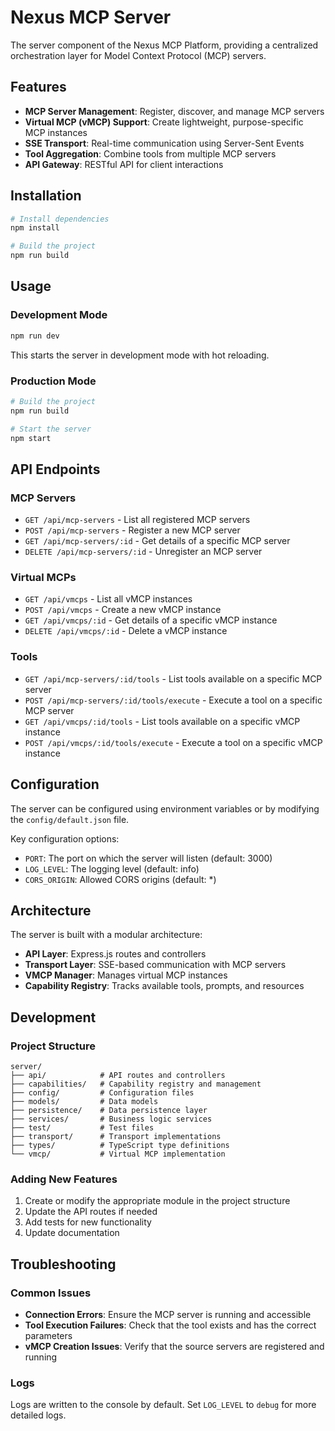 # Nexus MCP Server

The server component of the Nexus MCP Platform, providing a centralized orchestration layer for Model Context Protocol (MCP) servers.

## Features

- **MCP Server Management**: Register, discover, and manage MCP servers
- **Virtual MCP (vMCP) Support**: Create lightweight, purpose-specific MCP instances
- **SSE Transport**: Real-time communication using Server-Sent Events
- **Tool Aggregation**: Combine tools from multiple MCP servers
- **API Gateway**: RESTful API for client interactions

## Installation

```bash
# Install dependencies
npm install

# Build the project
npm run build
```

## Usage

### Development Mode

```bash
npm run dev
```

This starts the server in development mode with hot reloading.

### Production Mode

```bash
# Build the project
npm run build

# Start the server
npm start
```

## API Endpoints

### MCP Servers

- `GET /api/mcp-servers` - List all registered MCP servers
- `POST /api/mcp-servers` - Register a new MCP server
- `GET /api/mcp-servers/:id` - Get details of a specific MCP server
- `DELETE /api/mcp-servers/:id` - Unregister an MCP server

### Virtual MCPs

- `GET /api/vmcps` - List all vMCP instances
- `POST /api/vmcps` - Create a new vMCP instance
- `GET /api/vmcps/:id` - Get details of a specific vMCP instance
- `DELETE /api/vmcps/:id` - Delete a vMCP instance

### Tools

- `GET /api/mcp-servers/:id/tools` - List tools available on a specific MCP server
- `POST /api/mcp-servers/:id/tools/execute` - Execute a tool on a specific MCP server
- `GET /api/vmcps/:id/tools` - List tools available on a specific vMCP instance
- `POST /api/vmcps/:id/tools/execute` - Execute a tool on a specific vMCP instance

## Configuration

The server can be configured using environment variables or by modifying the `config/default.json` file.

Key configuration options:

- `PORT`: The port on which the server will listen (default: 3000)
- `LOG_LEVEL`: The logging level (default: info)
- `CORS_ORIGIN`: Allowed CORS origins (default: *)

## Architecture

The server is built with a modular architecture:

- **API Layer**: Express.js routes and controllers
- **Transport Layer**: SSE-based communication with MCP servers
- **VMCP Manager**: Manages virtual MCP instances
- **Capability Registry**: Tracks available tools, prompts, and resources

## Development

### Project Structure

```
server/
├── api/            # API routes and controllers
├── capabilities/   # Capability registry and management
├── config/         # Configuration files
├── models/         # Data models
├── persistence/    # Data persistence layer
├── services/       # Business logic services
├── test/           # Test files
├── transport/      # Transport implementations
├── types/          # TypeScript type definitions
└── vmcp/           # Virtual MCP implementation
```

### Adding New Features

1. Create or modify the appropriate module in the project structure
2. Update the API routes if needed
3. Add tests for new functionality
4. Update documentation

## Troubleshooting

### Common Issues

- **Connection Errors**: Ensure the MCP server is running and accessible
- **Tool Execution Failures**: Check that the tool exists and has the correct parameters
- **vMCP Creation Issues**: Verify that the source servers are registered and running

### Logs

Logs are written to the console by default. Set `LOG_LEVEL` to `debug` for more detailed logs. 